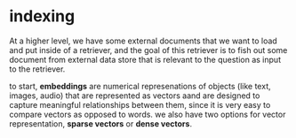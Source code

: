 # indexing 

At a higher level, we have some external documents that we want to load and put inside of a retriever, and the goal of this retriever is to fish out some document from external data store that is relevant to the question as input to the retriever.

to start, **embeddings** are numerical represenations of objects (like text, images, audio) that are represented as vectors aand are designed to capture meaningful relationships between them, since it is very easy to compare vectors as opposed to words. we also have two options for vector representation, **sparse vectors** or **dense vectors**.




